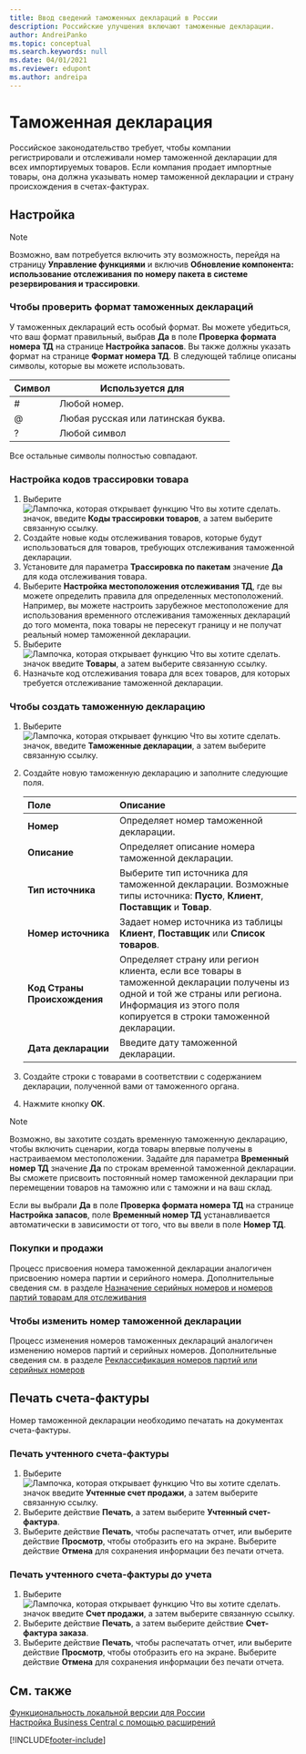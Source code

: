```yaml
---
title: Ввод сведений таможенных деклараций в России
description: Российские улучшения включают таможенные декларации.
author: AndreiPanko
ms.topic: conceptual
ms.search.keywords: null
ms.date: 04/01/2021
ms.reviewer: edupont
ms.author: andreipa
---
```


# Таможенная декларация
Российское законодательство требует, чтобы компании регистрировали и отслеживали номер таможенной декларации для всех импортируемых товаров. Если компания продает импортные товары, она должна указывать номер таможенной декларации и страну происхождения в счетах-фактурах.

## Настройка
> [!NOTE]
> Возможно, вам потребуется включить эту возможность, перейдя на страницу **Управление функциями** и включив **Обновление компонента: использование отслеживания по номеру пакета в системе резервирования и трассировки**.

### Чтобы проверить формат таможенных деклараций
У таможенных деклараций есть особый формат. Вы можете убедиться, что ваш формат правильный, выбрав **Да** в поле **Проверка формата номера ТД** на странице **Настройка запасов**. Вы также должны указать формат на странице **Формат номера ТД**. В следующей таблице описаны символы, которые вы можете использовать.

|Символ  |Используется для|
|---------|---------|
|#|Любой номер.|
|@|Любая русская или латинская буква.|
|?|Любой символ|

Все остальные символы полностью совпадают.

### Настройка кодов трассировки товара
1. Выберите ![Лампочка, которая открывает функцию Что вы хотите сделать.](../../media/ui-search/search_small.png "Что вы хотите сделать") значок, введите **Коды трассировки товаров**, а затем выберите связанную ссылку.
2. Создайте новые коды отслеживания товаров, которые будут использоваться для товаров, требующих отслеживания таможенной декларации.
3. Установите для параметра **Трассировка по пакетам** значение **Да** для кода отслеживания товара.
4. Выберите **Настройка местоположения отслеживания ТД**, где вы можете определить правила для определенных местоположений. Например, вы можете настроить зарубежное местоположение для использования временного отслеживания таможенных деклараций до того момента, пока товары не пересекут границу и не получат реальный номер таможенной декларации.
5. Выберите ![Лампочка, которая открывает функцию Что вы хотите сделать.](../../media/ui-search/search_small.png "Что вы хотите сделать") значок введите **Товары**, а затем выберите связанную ссылку.
6. Назначьте код отслеживания товара для всех товаров, для которых требуется отслеживание таможенной декларации. 

<!-- 
> [!NOTE]
> Unlike the Serial or Lot number specific tracking, you can add CD specific tracking to items that have open transactions.
-->

### Чтобы создать таможенную декларацию
1. Выберите ![Лампочка, которая открывает функцию Что вы хотите сделать.](../../media/ui-search/search_small.png "Что вы хотите сделать") значок, введите **Таможенные декларации**, а затем выберите связанную ссылку.
2. Создайте новую таможенную декларацию и заполните следующие поля.

   | Поле                      | Описание                                                  |
   | :------------------------- | :----------------------------------------------------------- |
   | **Номер**                    | Определяет номер таможенной декларации.                     |
   | **Описание**            | Определяет описание номера таможенной декларации.  |
   | **Тип источника**            | Выберите тип источника для таможенной декларации. Возможные типы источника: **Пусто**, **Клиент**, **Поставщик** и **Товар**. |
   | **Номер источника**             | Задает номер источника из таблицы **Клиент**, **Поставщик** или **Список товаров**.|
   | **Код Страны Происхождения** | Определяет страну или регион клиента, если все товары в таможенной декларации получены из одной и той же страны или региона. Информация из этого поля копируется в строки таможенной декларации. |
   | **Дата декларации**       | Введите дату таможенной декларации.                    |

3. Создайте строки с товарами в соответствии с содержанием декларации, полученной вами от таможенного органа.
4. Нажмите кнопку **ОК**.

> [!NOTE]
> Возможно, вы захотите создать временную таможенную декларацию, чтобы включить сценарии, когда товары впервые получены в настраиваемом местоположении. Задайте для параметра **Временный номер ТД** значение **Да** по строкам временной таможенной декларации. Вы сможете присвоить постоянный номер таможенной декларации при перемещении товаров на таможню или с таможни и на ваш склад.
>
> Если вы выбрали **Да** в поле **Проверка формата номера ТД** на странице **Настройка запасов**, поле **Временный номер ТД** устанавливается автоматически в зависимости от того, что вы ввели в поле **Номер ТД**.

### Покупки и продажи
Процесс присвоения номера таможенной декларации аналогичен присвоению номера партии и серийного номера. Дополнительные сведения см. в разделе [Назначение серийных номеров и номеров партий товарам для отслеживания](../../inventory-how-work-item-tracking.md#to-assign-serial-or-lot-numbers-during-an-inbound-transaction)

### Чтобы изменить номер таможенной декларации
Процесс изменения номеров таможенных деклараций аналогичен изменению номеров партий и серийных номеров. Дополнительные сведения см. в разделе [Реклассификация номеров партий или серийных номеров](../../inventory-how-work-item-tracking.md#to-reclassify-serial-or-lot-numbers)


## Печать счета-фактуры
Номер таможенной декларации необходимо печатать на документах счета-фактуры.

### Печать учтенного счета-фактуры
1. Выберите ![Лампочка, которая открывает функцию Что вы хотите сделать.](../../media/ui-search/search_small.png "Что вы хотите сделать") значок введите **Учтенные счет продажи**, а затем выберите связанную ссылку.
2. Выберите действие **Печать**, а затем выберите **Учтенный счет-фактура**.
3. Выберите действие **Печать**, чтобы распечатать отчет, или выберите действие **Просмотр**, чтобы отобразить его на экране. Выберите действие **Отмена** для сохранения информации без печати отчета.

### Печать учтенного счета-фактуры до учета
1. Выберите ![Лампочка, которая открывает функцию Что вы хотите сделать.](../../media/ui-search/search_small.png "Что вы хотите сделать") значок введите **Счет продажи**, а затем выберите связанную ссылку.
2. Выберите действие **Печать**, а затем выберите действие **Счет-фактура заказа**.
3. Выберите действие **Печать**, чтобы распечатать отчет, или выберите действие **Просмотр**, чтобы отобразить его на экране. Выберите действие **Отмена** для сохранения информации без печати отчета.


## См. также
[Функциональность локальной версии для России](russia-local-functionality.md)  
[Настройка Business Central с помощью расширений](../../ui-extensions.md)  


[!INCLUDE[footer-include](../../includes/footer-banner.md)]
